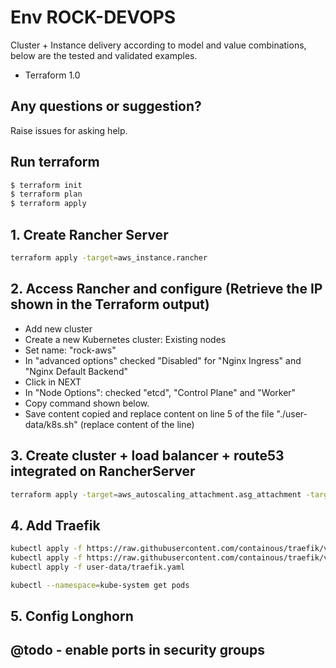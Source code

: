 # Env ROCK-DEVOPS

Cluster + Instance delivery according to model and value combinations, below are the tested and validated examples.

  - Terraform 1.0

## Any questions or suggestion?

Raise issues for asking help.

## Run terraform

```bash
$ terraform init
$ terraform plan
$ terraform apply
```

## 1. Create Rancher Server
```bash
terraform apply -target=aws_instance.rancher
```

## 2. Access Rancher and configure (Retrieve the IP shown in the Terraform output)
* Add new cluster
* Create a new Kubernetes cluster: Existing nodes
* Set name: "rock-aws"
* In "advanced options" checked "Disabled" for "Nginx Ingress" and "Nginx Default Backend"
* Click in NEXT
* In "Node Options": checked "etcd", "Control Plane" and "Worker"
* Copy command shown below.
* Save content copied and replace content on  line 5 of the file "./user-data/k8s.sh" (replace content of the line)

## 3. Create cluster + load balancer + route53 integrated on RancherServer
```bash
terraform apply -target=aws_autoscaling_attachment.asg_attachment -target=aws_autoscaling_policy.autopolicy -target=aws_route53_record.main
```

## 4. Add Traefik
```bash
kubectl apply -f https://raw.githubusercontent.com/containous/traefik/v1.7/examples/k8s/traefik-rbac.yaml
kubectl apply -f https://raw.githubusercontent.com/containous/traefik/v1.7/examples/k8s/traefik-ds.yaml
kubectl apply -f user-data/traefik.yaml

kubectl --namespace=kube-system get pods
```

## 5. Config Longhorn

## @todo - enable ports in security groups ##